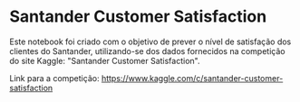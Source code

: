 # Santander Customer Satisfaction

Este notebook foi criado com o objetivo de prever o nível de satisfação dos clientes do Santander, utilizando-se dos dados fornecidos na competição do site Kaggle: "Santander Customer Satisfaction".

Link para a competição: https://www.kaggle.com/c/santander-customer-satisfaction
